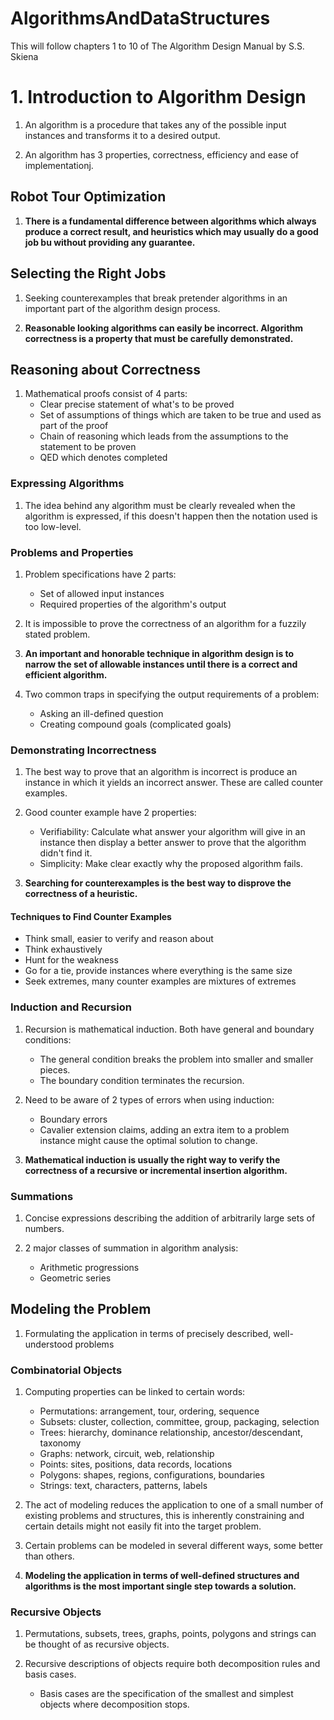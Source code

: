 # AlgorithmsAndDataStructures
This will follow chapters 1 to 10 of The Algorithm Design Manual by S.S. Skiena

# 1. Introduction to Algorithm Design 

1. An algorithm is a procedure that takes any of the possible input instances 
and transforms it to a desired output.

2. An algorithm has 3 properties, correctness, efficiency and ease of implementationj. 

## Robot Tour Optimization
1. __There is a fundamental difference between algorithms which always produce a 
correct result, and heuristics which may usually do a good job bu without
providing any guarantee.__

## Selecting the Right Jobs
1. Seeking counterexamples that break pretender algorithms in an important part
of the algorithm design process.

2. __Reasonable looking algorithms can easily be incorrect. Algorithm correctness
is a property that must be carefully demonstrated.__

## Reasoning about Correctness
1. Mathematical proofs consist of 4 parts:
    - Clear precise statement of what's to be proved
    - Set of assumptions of things which are taken to be true and used as part 
    of the proof
    - Chain of reasoning which leads from the assumptions to the statement to be
    proven
    - QED which denotes completed

### Expressing Algorithms 
1. The idea behind any algorithm must be clearly revealed when the algorithm is 
expressed, if this doesn't happen then the notation used is too low-level.

### Problems and Properties
1. Problem specifications have 2 parts:
    - Set of allowed input instances
    - Required properties of the algorithm's output
    
2. It is impossible to prove the correctness of an algorithm for a fuzzily
stated problem.

3. __An important and honorable technique in algorithm design is to narrow the 
set of allowable instances until there is a correct and efficient algorithm.__

4. Two common traps in specifying the output requirements of a problem:
    - Asking an ill-defined question
    - Creating compound goals (complicated goals)
    
### Demonstrating Incorrectness
1. The best way to prove that an algorithm is incorrect is produce an instance
in which it yields an incorrect answer. These are called counter examples.

2. Good counter example have 2 properties:
    - Verifiability: Calculate what answer your algorithm will give in an instance
    then display a better answer to prove that the algorithm didn't find it.
    - Simplicity: Make clear exactly why the proposed algorithm fails.
    
3. __Searching for counterexamples is the best way to disprove the correctness
of a heuristic.__

#### Techniques to Find Counter Examples

- Think small, easier to verify and reason about
- Think exhaustively
- Hunt for the weakness
- Go for a tie, provide instances where everything is the same size
- Seek extremes, many counter examples are mixtures of extremes

### Induction and Recursion
1. Recursion is mathematical induction. Both have general and boundary conditions:
    - The general condition breaks the problem into smaller and smaller pieces.
    - The boundary condition terminates the recursion.
    
2. Need to be aware of 2 types of errors when using induction:
    - Boundary errors
    - Cavalier extension claims, adding an extra item to a problem instance 
    might cause the optimal solution to change.
    
3. __Mathematical induction is usually the right way to verify the correctness
of a recursive or incremental insertion algorithm.__

### Summations
1. Concise expressions describing the addition of arbitrarily large sets of numbers.

2. 2 major classes of summation in algorithm analysis:
    - Arithmetic progressions
    - Geometric series
    
## Modeling the Problem
1. Formulating the application in terms of precisely described, well-understood problems

### Combinatorial Objects
1. Computing properties can be linked to certain words:
    - Permutations: arrangement, tour, ordering, sequence
    - Subsets:      cluster, collection, committee, group, packaging, selection
    - Trees:        hierarchy, dominance relationship, ancestor/descendant, taxonomy
    - Graphs:       network, circuit, web, relationship
    - Points:       sites, positions, data records, locations
    - Polygons:     shapes, regions, configurations, boundaries
    - Strings:      text, characters, patterns, labels
    
2. The act of modeling reduces the application to one of a small number of
existing problems and structures, this is inherently constraining and certain
details might not easily fit into the target problem.

3. Certain problems can be modeled in several different ways, some better than others.

4. __Modeling the application in terms of well-defined structures and algorithms
is the most important single step towards a solution.__

### Recursive Objects

1. Permutations, subsets, trees, graphs, points, polygons and strings can be 
thought of as recursive objects.

2. Recursive descriptions of objects require both decomposition rules and basis cases.
    - Basis cases are the specification of the smallest and simplest objects where 
    decomposition stops.




